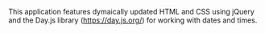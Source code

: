 This application features dymaically updated HTML and CSS using jQuery and the Day.js library (https://day.js.org/) for working with dates and times.

